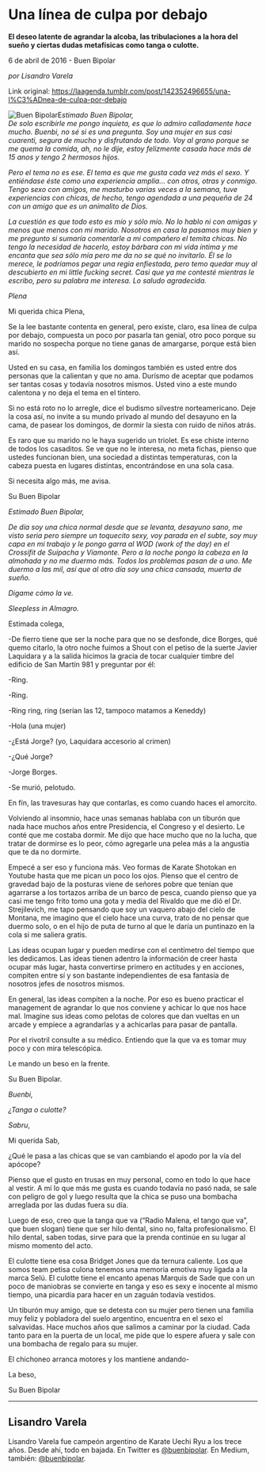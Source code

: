 # Una línea de culpa por debajo

**El deseo latente de agrandar la alcoba, las tribulaciones a la hora del sueño y ciertas dudas metafísicas como tanga o culotte.**

6 de abril de 2016 - Buen Bipolar

_por Lisandro Varela_

Link original: https://laagenda.tumblr.com/post/142352496655/una-l%C3%ADnea-de-culpa-por-debajo

![Buen Bipolar](https://64.media.tumblr.com/f5183e7bf8bb3861c4cce5bc074333a6/tumblr_inline_pk36jcJ0681t6q87u_500.jpg)E*stimado Buen Bipolar,  
De solo escribirle me pongo inquieta, es que lo admiro calladamente hace mucho. Buenbi, no sé si es una pregunta. Soy una mujer en sus casi cuarenti, segura de mucho y disfrutando de todo. Voy al grano porque se me quema la comida, ah, no le dije, estoy felizmente casada hace más de 15 anos y tengo 2 hermosos hijos.*

 *Pero el tema no es ese. El tema es que me gusta cada vez más el sexo. Y entiéndase éste como una experiencia amplia… con otros, otras y conmigo. Tengo sexo con amigos, me masturbo varias veces a la semana, tuve experiencias con chicas, de hecho, tengo agendada a una pequeña de 24 con un amigo que es un animalito de Dios.*

 *La cuestión es que todo esto es mío y sólo mío. No lo hablo ni con amigas y menos que menos con mi marido. Nosotros en casa la pasamos muy bien y me pregunto si sumaría comentarle a mi compañero el temita chicas. No tengo la necesidad de hacerlo, estoy bárbara con mi vida íntima y me encanta que sea sólo mía pero me da no se qué no invitarlo. Él se lo merece, le podríamos pegar una regia enfiestada, pero temo quedar muy al descubierto en mi little fucking secret. Casi que ya me contesté mientras le escribo, pero su palabra me interesa. Lo saludo agradecida.* 

*Plena*

Mi querida chica Plena,

Se la lee bastante contenta en general, pero existe, claro, esa línea de culpa por debajo, compuesta un poco por pasarla tan genial, otro poco porque su marido no sospecha porque no tiene ganas de amargarse, porque está bien así.

Usted en su casa, en familia los domingos también es usted entre dos personas que la calientan y que no ama. Durísmo de aceptar que podamos ser tantas cosas y todavía nosotros mismos. Usted vino a este mundo calentona y no deja el tema en el tintero.

Si no está roto no lo arregle, dice el budismo silvestre norteamericano. Deje la cosa así, no invite a su mundo privado al mundo del desayuno en la cama, de pasear los domingos, de dormir la siesta con ruido de niños atrás. 

Es raro que su marido no le haya sugerido un triolet. Es ese chiste interno de todos los casaditos. Se ve que no le interesa, no meta fichas, pienso que ustedes funcionan bien, una sociedad a distintas temperaturas, con la cabeza puesta en lugares distintas, encontrándose en una sola casa.

Si necesita algo más, me avisa.

Su Buen Bipolar

*Estimado Buen Bipolar,*

*De día soy una chica normal desde que se levanta, desayuno sano, me visto seria pero siempre un toquecito sexy, voy parada en el subte, soy muy capa en mi trabajo y le pongo garra al WOD (work of the day) en el Crossifit de Suipacha y Viamonte. Pero a la noche pongo la cabeza en la almohada y no me duermo más. Todos los problemas pasan de a uno. Me duermo a las mil, así que al otro día soy una chica cansada, muerta de sueño.*

*Digame cómo la ve.*

*Sleepless in Almagro.*

Estimada colega,

-De fierro tiene que ser la noche para que no se desfonde, dice Borges, qué quemo citarlo, la otro noche fuimos a Shout con el petiso de la suerte Javier Laquidara y a la salida hicimos la gracia de tocar cualquier timbre del edificio de San Martín 981 y preguntar por él:

-Ring.

-Ring.

-Ring ring, ring (serían las 12, tampoco matamos a Keneddy)

-Hola (una mujer)

-¿Está Jorge? (yo, Laquidara accesorio al crimen)

-¿Qué Jorge?

-Jorge Borges.

-Se murió, pelotudo.

En fín, las travesuras hay que contarlas, es como cuando haces el amorcito. 

Volviendo al insomnio, hace unas semanas hablaba con un tiburón que nada hace muchos años entre Presidencia, el Congreso y el desierto. Le conté que me costaba dormír. Me dijo que hace mucho que no la lucha, que tratar de dormirse es lo peor, cómo agregarle una pelea más a la angustia que te da no dormirte. 

Empecé a ser eso y funciona más. Veo formas de Karate Shotokan en Youtube hasta que me pican un poco los ojos. Pienso que el centro de gravedad bajo de la posturas viene de señores pobre que tenían que agarrarse a los tortazos arriba de un barco de pesca, cuando pienso que ya casi me tengo frito tomo una gota y media del Rivaldo que me dió el Dr. Strejilevich, me tapo pensando que soy un vaquero abajo del cielo de Montana, me imagino que el cielo hace una curva, trato de no pensar que duermo solo, o en el hijo de puta de turno al que le daría un puntinazo en la cola si me saliera gratis.

Las ideas ocupan lugar y pueden medirse con el centímetro del tiempo que les dedicamos. Las ideas tienen adentro la información de creer hasta ocupar más lugar, hasta convertirse primero en actitudes y en acciones, compiten entre sí y son bastante independientes de esa fantasía de nosotros jefes de nosotros mismos. 

En general, las ideas compiten a la noche. Por eso es bueno practicar el management de agrandar lo que nos conviene y achicar lo que nos hace mal. Imagine sus ideas como pelotas de colores que dan vueltas en un arcade y empiece a agrandarlas y a achicarlas para pasar de pantalla.

Por el rivotril consulte a su médico. Entiendo que la que va es tomar muy poco y con mira telescópica.

Le mando un beso en la frente.

Su Buen Bipolar.

*Buenbi,*

*¿Tanga o culotte?*

*Sabru*,

Mi querida Sab,

¿Qué le pasa a las chicas que se van cambiando el apodo por la vía del apócope?

Pienso que el gusto en trusas en muy personal, como en todo lo que hace al vestir. A mí lo que más me gusta es cuando todavía no pasó nada, se sale con peligro de gol y luego resulta que la chica se puso una bombacha arreglada por las dudas fuera su día. 

Luego de eso, creo que la tanga que va (“Radio Malena, el tango que va”, que buen slogan) tiene que ser hilo dental, sino no, falta profesionalismo. El hilo dental, saben todas, sirve para que la prenda continúe en su lugar al mismo momento del acto.

El culotte tiene esa cosa Bridget Jones que da ternura caliente. Los que somos team petisa culona tenemos una memoria emotiva muy ligada a la marca Selú. El culotte tiene el encanto apenas Marquis de Sade que con un poco de maniobras se convierte en tanga y eso es sexy e inocente al mismo tiempo, una picardía para hacer en un zaguán todavía vestidos.

Un tiburón muy amigo, que se detesta con su mujer pero tienen una familia muy feliz y pobladora del suelo argentino, encuentra en el sexo el salvavidas. Hace muchos años que salimos a caminar por la ciudad. Cada tanto para en la puerta de un local, me pide que lo espere afuera y sale con una bombacha de regalo para su mujer. 

El chichoneo arranca motores y los mantiene andando-

La beso,

Su Buen Bipolar



---

 Lisandro Varela
----------------

 Lisandro Varela fue campeón argentino de Karate Uechi Ryu a los trece años. Desde ahí, todo en bajada. En Twitter es [@buenbipolar](http://www.twitter.com/buenbipolar). En Medium, también: [@buenbipolar](https://medium.com/@buenbipolar). 

